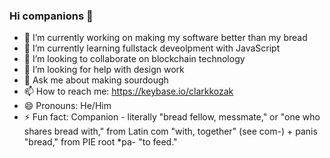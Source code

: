 ### Hi companions 👋

- 🔭 I’m currently working on making my software better than my bread
- 🌱 I’m currently learning fullstack deveolpment with JavaScript
- 👯 I’m looking to collaborate on blockchain technology
- 🤔 I’m looking for help with design work
- 💬 Ask me about making sourdough
- 📫 How to reach me: https://keybase.io/clarkkozak
- 😄 Pronouns: He/Him
- ⚡ Fun fact: Companion - literally "bread fellow, messmate," or "one who shares bread with," from Latin com "with, together" (see com-) + panis "bread," from PIE root *pa- "to feed."
